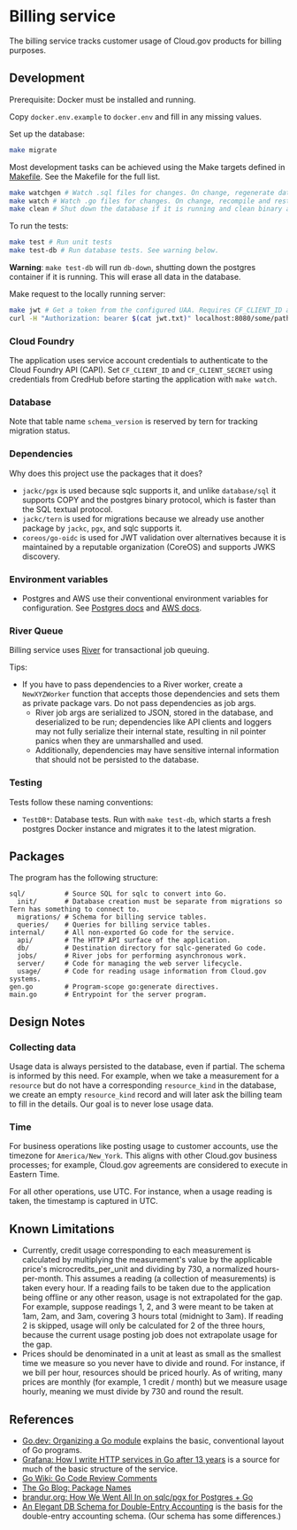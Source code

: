 # Billing service

The billing service tracks customer usage of Cloud.gov products for billing purposes.

## Development

Prerequisite: Docker must be installed and running.

Copy `docker.env.example` to `docker.env` and fill in any missing values.

Set up the database:

```sh
make migrate
```

Most development tasks can be achieved using the Make targets defined in [Makefile](./Makefile). See the Makefile for the full list.

```sh
make watchgen # Watch .sql files for changes. On change, regenerate database Go bindings with sqlc. Consider running this in a separate shell at the same time as 'make watch'.
make watch # Watch .go files for changes. On change, recompile and restart the server.
make clean # Shut down the database if it is running and clean binary artifacts.
```

To run the tests:

```sh
make test # Run unit tests
make test-db # Run database tests. See warning below.
```

**Warning**: `make test-db` will run `db-down`, shutting down the postgres container if it is running. This will erase all data in the database.

Make request to the locally running server:

```sh
make jwt # Get a token from the configured UAA. Requires CF_CLIENT_ID and CF_CLIENT_SECRET to be set.
curl -H "Authorization: bearer $(cat jwt.txt)" localhost:8080/some/path # Make a request with the authentication header set.
```

### Cloud Foundry

The application uses service account credentials to authenticate to the Cloud Foundry API (CAPI). Set `CF_CLIENT_ID` and `CF_CLIENT_SECRET` using credentials from CredHub before starting the application with `make watch`.

### Database

Note that table name `schema_version` is reserved by tern for tracking migration status.

### Dependencies

Why does this project use the packages that it does?

- `jackc/pgx` is used because sqlc supports it, and unlike `database/sql` it supports COPY and the postgres binary protocol, which is faster than the SQL textual protocol.
- `jackc/tern` is used for migrations because we already use another package by `jackc`, `pgx`, and sqlc supports it.
- `coreos/go-oidc` is used for JWT validation over alternatives because it is maintained by a reputable organization (CoreOS) and supports JWKS discovery.

### Environment variables

- Postgres and AWS use their conventional environment variables for configuration. See [Postgres docs](https://www.postgresql.org/docs/current/libpq-envars.html) and [AWS docs](https://docs.aws.amazon.com/cli/latest/userguide/cli-configure-envvars.html).

### River Queue

Billing service uses [River](https://riverqueue.com/docs) for transactional job queuing.

Tips:

- If you have to pass dependencies to a River worker, create a `NewXYZWorker` function that accepts those dependencies and sets them as private package vars. Do not pass dependencies as job args.
  - River job args are serialized to JSON, stored in the database, and deserialized to be run; dependencies like API clients and loggers may not fully serialize their internal state, resulting in nil pointer panics when they are unmarshalled and used.
  - Additionally, dependencies may have sensitive internal information that should not be persisted to the database.

### Testing

Tests follow these naming conventions:

- `TestDB*`: Database tests. Run with `make test-db`, which starts a fresh postgres Docker instance and migrates it to the latest migration.

## Packages

The program has the following structure:

```
sql/          # Source SQL for sqlc to convert into Go.
  init/       # Database creation must be separate from migrations so Tern has something to connect to.
  migrations/ # Schema for billing service tables.
  queries/    # Queries for billing service tables.
internal/     # All non-exported Go code for the service.
  api/        # The HTTP API surface of the application.
  db/         # Destination directory for sqlc-generated Go code.
  jobs/       # River jobs for performing asynchronous work.
  server/     # Code for managing the web server lifecycle.
  usage/      # Code for reading usage information from Cloud.gov systems.
gen.go        # Program-scope go:generate directives.
main.go       # Entrypoint for the server program.
```

## Design Notes

### Collecting data

Usage data is always persisted to the database, even if partial. The schema is informed by this need. For example, when we take a measurement for a `resource` but do not have a corresponding `resource_kind` in the database, we create an empty `resource_kind` record and will later ask the billing team to fill in the details. Our goal is to never lose usage data.

### Time

For business operations like posting usage to customer accounts, use the timezone for `America/New_York`. This aligns with other Cloud.gov business processes; for example, Cloud.gov agreements are considered to execute in Eastern Time.

For all other operations, use UTC. For instance, when a usage reading is taken, the timestamp is captured in UTC.

## Known Limitations

- Currently, credit usage corresponding to each measurement is calculated by multiplying the measurement's value by the applicable price's microcredits_per_unit and dividing by 730, a normalized hours-per-month. This assumes a reading (a collection of measurements) is taken every hour. If a reading fails to be taken due to the application being offline or any other reason, usage is not extrapolated for the gap. For example, suppose readings 1, 2, and 3 were meant to be taken at 1am, 2am, and 3am, covering 3 hours total (midnight to 3am). If reading 2 is skipped, usage will only be calculated for 2 of the three hours, because the current usage posting job does not extrapolate usage for the gap.
- Prices should be denominated in a unit at least as small as the smallest time we measure so you never have to divide and round. For instance, if we bill per hour, resources should be priced hourly. As of writing, many prices are monthly (for example, 1 credit / month) but we measure usage hourly, meaning we must divide by 730 and round the result.

## References

- [Go.dev: Organizing a Go module](https://go.dev/doc/modules/layout) explains the basic, conventional layout of Go programs.
- [Grafana: How I write HTTP services in Go after 13 years](https://grafana.com/blog/2024/02/09/how-i-write-http-services-in-go-after-13-years) is a source for much of the basic structure of the service.
- [Go Wiki: Go Code Review Comments](https://go.dev/wiki/CodeReviewComments)
- [The Go Blog: Package Names](https://go.dev/blog/package-names)
- [brandur.org: How We Went All In on sqlc/pgx for Postgres + Go](https://brandur.org/sqlc#caveats)
- [An Elegant DB Schema for Double-Entry Accounting](https://web.archive.org/web/20220901165809/https://www.journalize.io/blog/an-elegant-db-schema-for-double-entry-accounting) is the basis for the double-entry accounting schema. (Our schema has some differences.)
